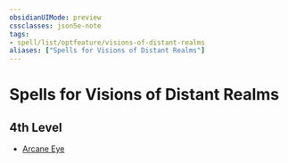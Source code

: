 ```yaml
---
obsidianUIMode: preview
cssclasses: json5e-note
tags:
- spell/list/optfeature/visions-of-distant-realms
aliases: ["Spells for Visions of Distant Realms"]
---
```

# Spells for Visions of Distant Realms

## 4th Level

- [Arcane Eye](arcane-eye-xphb.md "XPHB")